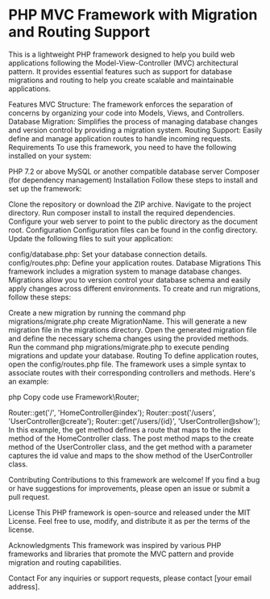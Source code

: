# PHP MVC Framework with Migration and Routing Support
This is a lightweight PHP framework designed to help you build web applications following the Model-View-Controller (MVC) architectural pattern. It provides essential features such as support for database migrations and routing to help you create scalable and maintainable applications.

Features
MVC Structure: The framework enforces the separation of concerns by organizing your code into Models, Views, and Controllers.
Database Migration: Simplifies the process of managing database changes and version control by providing a migration system.
Routing Support: Easily define and manage application routes to handle incoming requests.
Requirements
To use this framework, you need to have the following installed on your system:

PHP 7.2 or above
MySQL or another compatible database server
Composer (for dependency management)
Installation
Follow these steps to install and set up the framework:

Clone the repository or download the ZIP archive.
Navigate to the project directory.
Run composer install to install the required dependencies.
Configure your web server to point to the public directory as the document root.
Configuration
Configuration files can be found in the config directory. Update the following files to suit your application:

config/database.php: Set your database connection details.
config/routes.php: Define your application routes.
Database Migrations
This framework includes a migration system to manage database changes. Migrations allow you to version control your database schema and easily apply changes across different environments. To create and run migrations, follow these steps:

Create a new migration by running the command php migrations/migrate.php create MigrationName. This will generate a new migration file in the migrations directory.
Open the generated migration file and define the necessary schema changes using the provided methods.
Run the command php migrations/migrate.php to execute pending migrations and update your database.
Routing
To define application routes, open the config/routes.php file. The framework uses a simple syntax to associate routes with their corresponding controllers and methods. Here's an example:

php
Copy code
use Framework\Router;

Router::get('/', 'HomeController@index');
Router::post('/users', 'UserController@create');
Router::get('/users/{id}', 'UserController@show');
In this example, the get method defines a route that maps to the index method of the HomeController class. The post method maps to the create method of the UserController class, and the get method with a parameter captures the id value and maps to the show method of the UserController class.

Contributing
Contributions to this framework are welcome! If you find a bug or have suggestions for improvements, please open an issue or submit a pull request.

License
This PHP framework is open-source and released under the MIT License. Feel free to use, modify, and distribute it as per the terms of the license.

Acknowledgments
This framework was inspired by various PHP frameworks and libraries that promote the MVC pattern and provide migration and routing capabilities.

Contact
For any inquiries or support requests, please contact [your email address].




